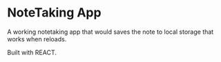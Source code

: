 # NoteTaking App

A working notetaking app that would saves the note to local storage that works when reloads. 

Built with REACT.
